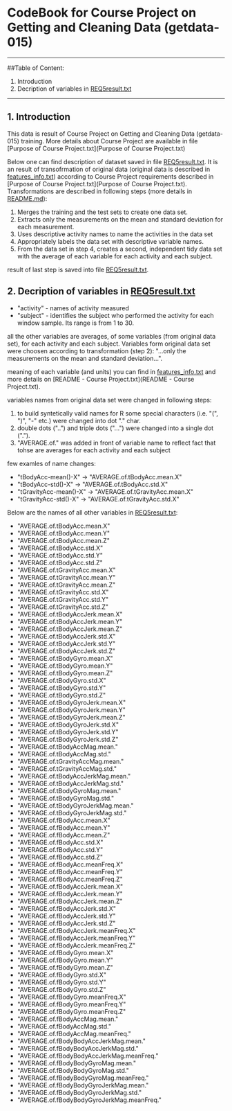 # CodeBook for Course Project on Getting and Cleaning Data (getdata-015)

***
##Table of Content:

1. Introduction
2. Decription of variables in [REQ5result.txt](REQ5result.txt)

***

## 1. Introduction

This data is result of Course Project on Getting and Cleaning Data (getdata-015) training. More details about Course Project are available in file [Purpose of Course Project.txt](Purpose of Course Project.txt)

Below one can find description of dataset saved in file [REQ5result.txt](REQ5result.txt). It is an result of transofrmation of original data (original data is described in [features_info.txt](features_info.txt)) according to Course Project requirements described in [Purpose of Course Project.txt](Purpose of Course Project.txt). Transformations are described in following steps (more details in [README.md](README.md)):

1. Merges the training and the test sets to create one data set.
2. Extracts only the measurements on the mean and standard deviation for each measurement. 
3. Uses descriptive activity names to name the activities in the data set
4. Appropriately labels the data set with descriptive variable names. 
5. From the data set in step 4, creates a second, independent tidy data set with the average of each variable for each activity and each subject.

result of last step is saved into file [REQ5result.txt](REQ5result.txt).

## 2. Decription of variables in [REQ5result.txt](REQ5result.txt)

- "activity" - names of activity measured
- "subject" - identifies the subject who performed the activity for each window sample. Its range is from 1 to 30. 

all the other variables are averages, of some variables (from original data set), for each activity and each subject. Variables form original data set were choosen according to transformation (step 2): "...only the measurements on the mean and standard deviation...".

meaning of each variable (and units) you can find in [features_info.txt](features_info.txt) and more details on [README - Course Project.txt](README - Course Project.txt).

variables names from original data set were changed in following steps:

1. to build syntetically valid names for R some special characters (i.e. "(", ")", "-" etc.) were changed into dot "." char.
2. double dots ("..") and triple dots ("...") were changed into a single dot (".").
3. "AVERAGE.of." was added in front of variable name to reflect fact that tohse are averages for each activity and each subject

few examles of name changes:

- "tBodyAcc-mean()-X" -> "AVERAGE.of.tBodyAcc.mean.X"
- "tBodyAcc-std()-X" -> "AVERAGE.of.tBodyAcc.std.X"
- "tGravityAcc-mean()-X" -> "AVERAGE.of.tGravityAcc.mean.X"
- "tGravityAcc-std()-X" -> "AVERAGE.of.tGravityAcc.std.X"

Below are the names of all other variables in [REQ5result.txt](REQ5result.txt):

- "AVERAGE.of.tBodyAcc.mean.X"
- "AVERAGE.of.tBodyAcc.mean.Y"
- "AVERAGE.of.tBodyAcc.mean.Z"
- "AVERAGE.of.tBodyAcc.std.X"
- "AVERAGE.of.tBodyAcc.std.Y"
- "AVERAGE.of.tBodyAcc.std.Z"
- "AVERAGE.of.tGravityAcc.mean.X"
- "AVERAGE.of.tGravityAcc.mean.Y"
- "AVERAGE.of.tGravityAcc.mean.Z"
- "AVERAGE.of.tGravityAcc.std.X"
- "AVERAGE.of.tGravityAcc.std.Y"
- "AVERAGE.of.tGravityAcc.std.Z"
- "AVERAGE.of.tBodyAccJerk.mean.X"
- "AVERAGE.of.tBodyAccJerk.mean.Y"
- "AVERAGE.of.tBodyAccJerk.mean.Z"
- "AVERAGE.of.tBodyAccJerk.std.X"
- "AVERAGE.of.tBodyAccJerk.std.Y"
- "AVERAGE.of.tBodyAccJerk.std.Z"
- "AVERAGE.of.tBodyGyro.mean.X"
- "AVERAGE.of.tBodyGyro.mean.Y"
- "AVERAGE.of.tBodyGyro.mean.Z"
- "AVERAGE.of.tBodyGyro.std.X"
- "AVERAGE.of.tBodyGyro.std.Y"
- "AVERAGE.of.tBodyGyro.std.Z"
- "AVERAGE.of.tBodyGyroJerk.mean.X"
- "AVERAGE.of.tBodyGyroJerk.mean.Y"
- "AVERAGE.of.tBodyGyroJerk.mean.Z"
- "AVERAGE.of.tBodyGyroJerk.std.X"
- "AVERAGE.of.tBodyGyroJerk.std.Y"
- "AVERAGE.of.tBodyGyroJerk.std.Z"
- "AVERAGE.of.tBodyAccMag.mean."
- "AVERAGE.of.tBodyAccMag.std."
- "AVERAGE.of.tGravityAccMag.mean."
- "AVERAGE.of.tGravityAccMag.std."
- "AVERAGE.of.tBodyAccJerkMag.mean."
- "AVERAGE.of.tBodyAccJerkMag.std."
- "AVERAGE.of.tBodyGyroMag.mean."
- "AVERAGE.of.tBodyGyroMag.std."
- "AVERAGE.of.tBodyGyroJerkMag.mean."
- "AVERAGE.of.tBodyGyroJerkMag.std."
- "AVERAGE.of.fBodyAcc.mean.X"
- "AVERAGE.of.fBodyAcc.mean.Y"
- "AVERAGE.of.fBodyAcc.mean.Z"
- "AVERAGE.of.fBodyAcc.std.X"
- "AVERAGE.of.fBodyAcc.std.Y"
- "AVERAGE.of.fBodyAcc.std.Z"
- "AVERAGE.of.fBodyAcc.meanFreq.X"
- "AVERAGE.of.fBodyAcc.meanFreq.Y"
- "AVERAGE.of.fBodyAcc.meanFreq.Z"
- "AVERAGE.of.fBodyAccJerk.mean.X"
- "AVERAGE.of.fBodyAccJerk.mean.Y"
- "AVERAGE.of.fBodyAccJerk.mean.Z"
- "AVERAGE.of.fBodyAccJerk.std.X"
- "AVERAGE.of.fBodyAccJerk.std.Y"
- "AVERAGE.of.fBodyAccJerk.std.Z"
- "AVERAGE.of.fBodyAccJerk.meanFreq.X"
- "AVERAGE.of.fBodyAccJerk.meanFreq.Y"
- "AVERAGE.of.fBodyAccJerk.meanFreq.Z"
- "AVERAGE.of.fBodyGyro.mean.X"
- "AVERAGE.of.fBodyGyro.mean.Y"
- "AVERAGE.of.fBodyGyro.mean.Z"
- "AVERAGE.of.fBodyGyro.std.X"
- "AVERAGE.of.fBodyGyro.std.Y"
- "AVERAGE.of.fBodyGyro.std.Z"
- "AVERAGE.of.fBodyGyro.meanFreq.X"
- "AVERAGE.of.fBodyGyro.meanFreq.Y"
- "AVERAGE.of.fBodyGyro.meanFreq.Z"
- "AVERAGE.of.fBodyAccMag.mean."
- "AVERAGE.of.fBodyAccMag.std."
- "AVERAGE.of.fBodyAccMag.meanFreq."
- "AVERAGE.of.fBodyBodyAccJerkMag.mean."
- "AVERAGE.of.fBodyBodyAccJerkMag.std."
- "AVERAGE.of.fBodyBodyAccJerkMag.meanFreq."
- "AVERAGE.of.fBodyBodyGyroMag.mean."
- "AVERAGE.of.fBodyBodyGyroMag.std."
- "AVERAGE.of.fBodyBodyGyroMag.meanFreq."
- "AVERAGE.of.fBodyBodyGyroJerkMag.mean."
- "AVERAGE.of.fBodyBodyGyroJerkMag.std."
- "AVERAGE.of.fBodyBodyGyroJerkMag.meanFreq."

